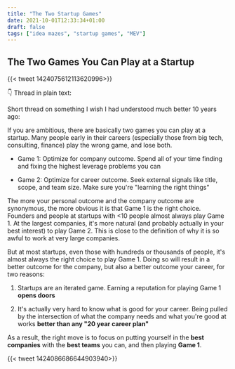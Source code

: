 ```yaml
---
title: "The Two Startup Games"
date: 2021-10-01T12:33:34+01:00
draft: false
tags: ["idea mazes", "startup games", "MEV"]
---
```


## The Two Games You Can Play at a Startup

{{< tweet 1424075612113620996>}}

👇 Thread in plain text:

Short thread on something I wish I had understood much better 10 years ago:

If you are ambitious, there are basically two games you can play at a startup. Many people early in their careers (especially those from big tech, consulting, finance) play the wrong game, and lose both.

* Game 1: Optimize for company outcome. Spend all of your time finding and fixing the highest leverage problems you can

* Game 2: Optimize for career outcome. Seek external signals like title, scope, and team size. Make sure you're "learning the right things"

The more your personal outcome and the company outcome are synonymous, the more obvious it is that Game 1 is the right choice. Founders and people at startups with <10 people almost always play Game 1. At the largest companies, it's more natural (and probably actually in your best interest) to play Game 2. This is close to the definition of why it is so awful to work at very large companies.

But at most startups, even those with hundreds or thousands of people, it's almost always the right choice to play Game 1. Doing so will result in a better outcome for the company, but also a better outcome your career, for two reasons:

1. Startups are an iterated game. Earning a reputation for playing Game 1 **opens doors**

2. It's actually very hard to know what is good for your career. Being pulled by the intersection of what the company needs and what you're good at works **better than any "20 year career plan"**

As a result, the right move is to focus on putting yourself in the **best companies** with the **best teams** you can, and then playing **Game 1**.

{{< tweet 1424086686644903940>}}
